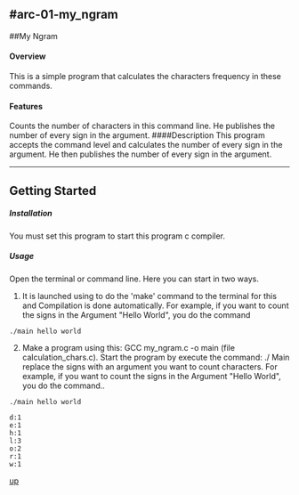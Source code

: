 <a id="top"></a>
#arc-01-my_ngram
---
##My Ngram
#### Overview
This is a simple program that calculates the characters frequency in these commands.

#### Features
Counts the number of characters in this command line.
He publishes the number of every sign in the argument.
####Description
This program accepts the command level and calculates the number of every sign in the argument. He then publishes the number of every sign in the argument.
***


## Getting Started

##### Installation
You must set this program to start this program c compiler.

##### Usage
Open the terminal or command line.
Here you can start in two ways.
1. It is launched using to do the 'make' command to the terminal for this and
Compilation is done automatically.
For example, if you want to count the signs in the Argument "Hello World", you do the command 
```
./main hello world
```
2. Make a program using this:
  GCC my_ngram.c -o main (file calculation_chars.c).
Start the program by execute the command: ./ Main <argument> replace the signs with an argument you want to count characters.
For example, if you want to count the signs in the Argument "Hello World", you do the command..
```
./main hello world
```
```
d:1
e:1
h:1
l:3
o:2
r:1
w:1
```

[up](#top)
